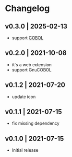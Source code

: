 # Changelog

## v0.3.0 | 2025-02-13
- support [COBOL](https://github.com/spgennard/vscode_cobol)

## v0.2.0 | 2021-10-08
- it's a web extension
- support GnuCOBOL

## v0.1.2 | 2021-07-20
- update icon

## v0.1.1 | 2021-07-15
- fix missing dependency

## v0.1.0 | 2021-07-15
- Initial release
